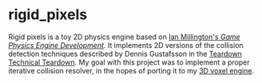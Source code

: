 # rigid_pixels

Rigid pixels is a toy 2D physics engine based on [Ian Millington's *Game Physics Engine Development*](https://www.amazon.com/Game-Physics-Engine-Development-Commercial-Grade/dp/0123819768). It implements 2D versions of the collision detection techniques described by Dennis Gustafsson in the [Teardown Technical Teardown](https://www.youtube.com/watch?v=0VzE8ROwC58). My goal with this project was to implement a proper iterative collision resolver, in the hopes of porting it to my [3D voxel engine](https://github.com/DouglasDwyer/octo-release).